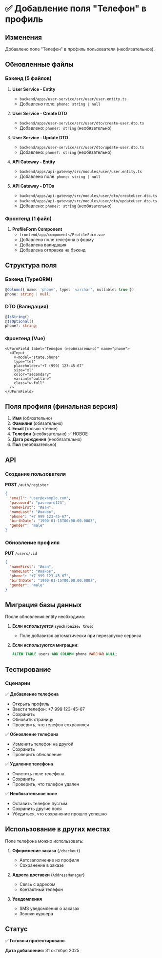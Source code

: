 # ✅ Добавление поля "Телефон" в профиль

## Изменения

Добавлено поле "Телефон" в профиль пользователя (необязательное).

## Обновленные файлы

### Бэкенд (5 файлов)

1. **User Service - Entity**
   - `backend/apps/user-service/src/user/user.entity.ts`
   - Добавлено поле: `phone: string | null`

2. **User Service - Create DTO**
   - `backend/apps/user-service/src/user/dto/create-user.dto.ts`
   - Добавлено: `phone?: string` (необязательно)

3. **User Service - Update DTO**
   - `backend/apps/user-service/src/user/dto/update-user.dto.ts`
   - Добавлено: `phone?: string` (необязательно)

4. **API Gateway - Entity**
   - `backend/apps/api-gateway/src/modules/user/user.entity.ts`
   - Добавлено поле: `phone: string | null`

5. **API Gateway - DTOs**
   - `backend/apps/api-gateway/src/modules/user/dto/createUser.dto.ts`
   - `backend/apps/api-gateway/src/modules/user/dto/updateUser.dto.ts`
   - Добавлено: `phone?: string` (необязательно)

### Фронтенд (1 файл)

1. **ProfileForm Component**
   - `frontend/app/components/ProfileForm.vue`
   - Добавлено поле телефона в форму
   - Добавлена валидация
   - Добавлена отправка на бэкенд

## Структура поля

### Бэкенд (TypeORM)

```typescript
@Column({ name: 'phone', type: 'varchar', nullable: true })
phone: string | null;
```

### DTO (Валидация)

```typescript
@IsString()
@IsOptional()
phone?: string;
```

### Фронтенд (Vue)

```vue
<UFormField label="Телефон (необязательно)" name="phone">
  <UInput
    v-model="state.phone"
    type="tel"
    placeholder="+7 (999) 123-45-67"
    size="xl"
    color="secondary"
    variant="outline"
    class="w-full"
  />
</UFormField>
```

## Поля профиля (финальная версия)

1. **Имя** (обязательно)
2. **Фамилия** (обязательно)
3. **Email** (только чтение)
4. **Телефон** (необязательно) ✅ НОВОЕ
5. **Дата рождения** (необязательно)
6. **Пол** (необязательно)

## API

### Создание пользователя

**POST** `/auth/register`

```json
{
  "email": "user@example.com",
  "password": "password123",
  "nameFirst": "Иван",
  "nameLast": "Иванов",
  "phone": "+7 999 123-45-67",
  "birthDate": "1990-01-15T00:00:00.000Z",
  "gender": "male"
}
```

### Обновление профиля

**PUT** `/users/:id`

```json
{
  "nameFirst": "Иван",
  "nameLast": "Иванов",
  "phone": "+7 999 123-45-67",
  "birthDate": "1990-01-15T00:00:00.000Z",
  "gender": "male"
}
```

## Миграция базы данных

После обновления entity необходимо:

1. **Если используется `synchronize: true`:**
   - Поле добавится автоматически при перезапуске сервиса

2. **Если используются миграции:**
   ```sql
   ALTER TABLE users ADD COLUMN phone VARCHAR NULL;
   ```

## Тестирование

### Сценарии

✅ **Добавление телефона**
- Открыть профиль
- Ввести телефон: +7 999 123-45-67
- Сохранить
- Обновить страницу
- Проверить, что телефон сохранился

✅ **Обновление телефона**
- Изменить телефон на другой
- Сохранить
- Проверить обновление

✅ **Удаление телефона**
- Очистить поле телефона
- Сохранить
- Проверить, что телефон удален

✅ **Необязательное поле**
- Оставить телефон пустым
- Сохранить другие поля
- Убедиться, что сохранение прошло успешно

## Использование в других местах

Поле телефона можно использовать:

1. **Оформление заказа** (`/checkout`)
   - Автозаполнение из профиля
   - Сохранение в заказе

2. **Адреса доставки** (`AddressManager`)
   - Связь с адресом
   - Контактный телефон

3. **Уведомления**
   - SMS уведомления о заказах
   - Звонки курьера

## Статус

✅ **Готово и протестировано**

**Дата добавления:** 31 октября 2025
